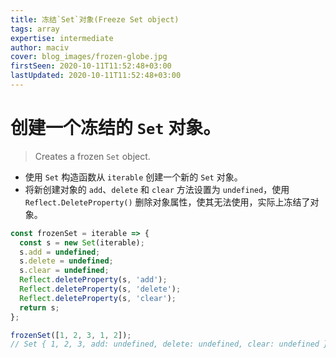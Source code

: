 ```yaml
---
title: 冻结`Set`对象(Freeze Set object)
tags: array
expertise: intermediate
author: maciv
cover: blog_images/frozen-globe.jpg
firstSeen: 2020-10-11T11:52:48+03:00
lastUpdated: 2020-10-11T11:52:48+03:00
---
```


# 创建一个冻结的 `Set` 对象。
> Creates a frozen `Set` object.

- 使用 `Set` 构造函数从 `iterable` 创建一个新的 `Set` 对象。
- 将新创建对象的 `add`、`delete` 和 `clear` 方法设置为 `undefined`，使用 `Reflect.DeleteProperty()` 删除对象属性，使其无法使用，实际上冻结了对象。

```js
const frozenSet = iterable => {
  const s = new Set(iterable);
  s.add = undefined;
  s.delete = undefined;
  s.clear = undefined;
  Reflect.deleteProperty(s, 'add');
  Reflect.deleteProperty(s, 'delete');
  Reflect.deleteProperty(s, 'clear');
  return s;
};
```

```js
frozenSet([1, 2, 3, 1, 2]);
// Set { 1, 2, 3, add: undefined, delete: undefined, clear: undefined }
```
